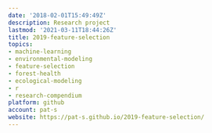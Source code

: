 ```yaml
---
date: '2018-02-01T15:49:49Z'
description: Research project
lastmod: '2021-03-11T18:44:26Z'
title: 2019-feature-selection
topics:
- machine-learning
- environmental-modeling
- feature-selection
- forest-health
- ecological-modeling
- r
- research-compendium
platform: github
account: pat-s
website: https://pat-s.github.io/2019-feature-selection/
---
```


